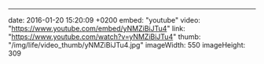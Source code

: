---
date: 2016-01-20 15:20:09 +0200
embed: "youtube"
video: "https://www.youtube.com/embed/yNMZiBiJTu4"
link: "https://www.youtube.com/watch?v=yNMZiBiJTu4"
thumb: "/img/life/video_thumb/yNMZiBiJTu4.jpg"
imageWidth: 550
imageHeight: 309
